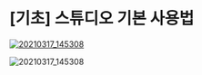 # \[기초\] 스튜디오 기본 사용법

[![20210317\_145308](https://user-images.githubusercontent.com/70637945/111422998-f72d7c80-8732-11eb-80c1-c2e39d782788.jpg)](https://discord.gg/BxXM4JA)

![20210317\_145308](https://user-images.githubusercontent.com/70637945/111422998-f72d7c80-8732-11eb-80c1-c2e39d782788.jpg)

